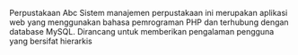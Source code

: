 Perpustakaan Abc
Sistem manajemen perpustakaan ini merupakan aplikasi web yang menggunakan bahasa pemrograman PHP dan terhubung dengan database MySQL. Dirancang untuk memberikan pengalaman pengguna yang bersifat hierarkis
